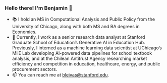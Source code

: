 ### Hello there! I'm Benjamin 👋

* :books: I hold an MS in Computational Analysis and Public Policy from the University of Chicago, along with both MS and BA degrees in Economics.
* :briefcase: Currently, I work as a senior research data analyst at Stanford Graduate School of Education’s Generative AI in Education Hub. Previously, I interned as a machine learning data scientist at UChicago’s MiiE Lab developing AI-powered data pipelines for school textbook analysis, and at the Chilean Antitrust Agency researching market efficiency and competition in education, healthcare, energy, and public procurement sectors.
* :mailbox: You can reach me at bleivas@stanford.edu.

<!--
**benjaleivas/benjaleivas** is a ✨ _special_ ✨ repository because its `README.md` (this file) appears on your GitHub profile.

Here are some ideas to get you started:

- 🔭 I’m currently working on ...
- 🌱 I’m currently learning ...
- 👯 I’m looking to collaborate on ...
- 🤔 I’m looking for help with ...
- 💬 Ask me about ...
- 📫 How to reach me: ...
- 😄 Pronouns: ...
- ⚡ Fun fact: ...
-->
